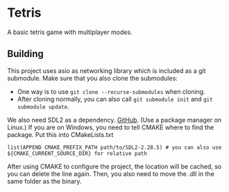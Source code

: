 # Tetris

A basic tetris game with multiplayer modes.

## Building
This project uses asio as networking library which is included as a git submodule. Make sure that you also clone the submodules:
- One way is to use `git clone --recurse-submodules` when cloning.
- After cloning normally, you can also call `git submodule init` and `git submodule update`.

We also need SDL2 as a dependency. [GitHub](https://github.com/libsdl-org/SDL/releases/tag/release-2.28.5). (Use a package manager on Linux.)
If you are on Windows, you need to tell CMAKE where to find the package. Put this into CMakeLists.txt
```
list(APPEND CMAKE_PREFIX_PATH path/to/SDL2-2.28.5) # you can also use ${CMAKE_CURRENT_SOURCE_DIR} for relative path
```
After using CMAKE to configure the project, the location will be cached, so you can delete the line again.
Then, you also need to move the .dll in the same folder as the binary.